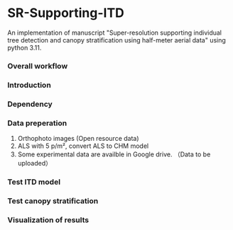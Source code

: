 # SR-Supporting-ITD
An implementation of manuscript "Super-resolution supporting individual tree detection and canopy stratification using half-meter aerial data" using python 3.11.


### Overall workflow




### Introduction



### Dependency



### Data preperation
1. Orthophoto images (Open resource data) 
2. ALS with 5 p/m², convert ALS to CHM model
3. Some experimental data are availble in Google drive. （Data to be uploaded） 


### Test ITD model



### Test canopy stratification



### Visualization of results


